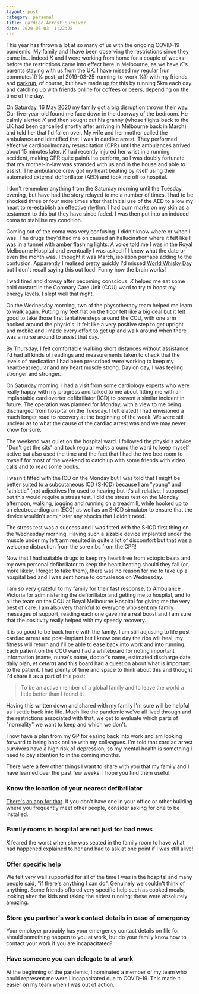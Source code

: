 ```yaml
---
layout: post
category: personal
title: Cardiac Arrest Survivor
date: 2020-06-03  1:22:28
---
```


This year has thrown a lot at so many of us with the ongoing COVID-19 pandemic.
My family and I have been observing the restrictions since they came in...
indeed _K_ and I were working from home for a couple of weeks before the
restrictions came into effect here in Melbourne, as we have _K_'s parents
staying with us from the UK. I have missed my regular [run commutes]({% post_url
2019-03-25-running-to-work %}) with my friends and
[parkrun](https://blog.parkrun.com/au/tag/covid-19/), of course, but have made
up for this by running 5km each day and catching up with friends online for
coffees or beers, depending on the time of the day.

On Saturday, 16 May 2020 my family got a big disruption thrown their way. Our
five-year-old found me face down in the doorway of the bedroom. He calmly
alerted _K_ and then sought out his granny (whose flights back to the UK had
been cancelled shortly after arriving in Melbourne back in March) and told her
that I'd fallen over. My wife and her mother called the ambulance and identified
that I was in cardiac arrest. They performed effective cardiopulmonary
resuscitation (CPR) until the ambulances arrived about 15 minutes later. _K_ had
recently injured her wrist in a running accident, making CPR quite painful to
perform, so I was doubly fortunate that my mother-in-law was stranded with us
and in the house and able to assist. The ambulance crew got my heart beating by
itself using their automated external defibrillator (AED) and took me off to
hospital.

I don't remember anything from the Saturday morning until the Tuesday evening,
but have had the story relayed to me a number of times. I had to be shocked
three or four more times after that initial use of the AED to allow my heart to
re-establish an effective rhythm. I had burn marks on my skin as a testament to
this but they have since faded. I was then put into an induced coma to stabilise
my condition.

Coming out of the coma was very confusing. I didn't know where or when I was.
The drugs they'd had me on caused an hallucination where it felt like I was in a
tunnel with amber flashing lights. A voice told me I was in the Royal Melbourne
Hospital and eventually I was asked if I knew what the date or even the month
was. I thought it was March, isolation perhaps adding to the confusion.
Apparently I realised pretty quickly I'd missed [World Whisky
Day](https://www.worldwhiskyday.com/) but I don't recall saying this out loud.
Funny how the brain works!

I wad tired and drowsy after becoming conscious. _K_ helped me eat some cold
custard in the Coronary Care Unit (CCU) ward to try to boost my energy levels. I
slept well that night.

On the Wednesday morning, two of the physotherapy team helped me learn to walk
again. Putting my feet flat on the floor felt like a big deal but it felt good
to take those first tentative steps around the CCU, with one arm hooked around
the physio's. It felt like a very positive step to get upright and mobile and I
made every effort to get up and walk around when there was a nurse around to
assist that day.

By Thursday, I felt comfortable walking short distances without assistance. I'd
had all kinds of readings and measurements taken to check that the levels of
medication I had been prescribed were working to keep my heartbeat regular and
my heart muscle strong. Day on day, I was feeling stronger and stronger.

On Saturday morning, I had a visit from some cardiology experts who were really
happy with my progress and talked to me about fitting me with an implantable
cardioverter defibrillator (ICD) to prevent a similar incident in future. The
operation was planned for Monday, with a view to me being discharged from
hospital on the Tuesday. I felt elated! I had envisioned a much longer road to
recovery at the beginning of the week. We were still unclear as to what the
cause of the cardiac arrest was and we may never know for sure.

The weekend was quiet on the hospital ward. I followed the physio's advice
"Don't get the sits" and took regular walks around the ward to keep myself
active but also used the time and the fact that I had the two bed room to myself
for most of the weekend to catch up with some friends with video calls and to
read some books.

I wasn't fitted with the ICD on the Monday but I was told that I might be better
suited to a subcutaneous ICD (S-ICD) because I am "young" and "athletic" (not
adjectives I'm used to hearing but it's all relative, I suppose) but this would
require a stress test. I did the stress test on the Monday afternoon, walking,
jogging and running on a treadmill, while hooked up to an electrocardiogram
(ECG) as well as an S-ICD simulator to ensure that the device wouldn't
administer any shocks that I didn't need.

The stress test was a success and I was fitted with the S-ICD first thing on the
Wednesday morning. Having such a sizable device implanted under the muscle under
my left arm resulted in quite a lot of discomfort but that was a welcome
distraction from the sore ribs from the CPR!

Now that I had suitable drugs to keep my heart free from ectopic beats and my
own personal defibrillator to keep the heart beating should they fail (or, more
likely, I forget to take them), there was no reason for me to take up a hospital
bed and I was sent home to convalesce on Wednesday.

I am so very grateful to my family for their fast response, to Ambulance
Victoria for administering the defibrillator and getting me to hospital, and to
all the team on the CCU at Royal Melbourne Hospital for giving me the very best
of care. I am also very thankful to everyone who sent my family messages of
support, reading each one gave me a real boost and I am sure that the positivity
really helped with my speedy recovery.

It is so good to be back home with the family. I am still adjusting to life
post-cardiac arrest and post-implant but I know one day the ribs will heal, my
fitness will return and I'll be able to ease back into work and into running.
Each patient on the CCU ward had a whiteboard for noting important information
(name, nurse's name, doctor's name, estimated discharge date, daily plan, _et
cetera_) and this board had a question about what is important to the patient. I
had plenty of time and space to think about this and thought I'd share it as a
part of this post:

> To be an active member of a global family and to leave the world a little
> better than I found it.

Having this written down and shared with my family I'm sure will be helpful as I
settle back into life. Much like the pandemic we've all lived through and the
restrictions associated with that, we get to evaluate which parts of "normality"
we want to keep and which we don't.

I now have a plan from my GP for easing back into work and am looking forward to
being back online with my colleagues. I'm told that cardiac arrest survivors
have a high risk of depression, so my mental health is something I need to pay
attention to in the coming months.

There were a few other things I want to share with you that my family and I have
learned over the past few weeks. I hope you find them useful.

### Know the location of your nearest defibrillator

[There's an app for that](https://aedlocator.com.au/). If you don't have one in
your office or other building where you frequently meet other people, consider
asking for one to be installed.

### Family rooms in hospital are not just for bad news

_K_ feared the worst when she was seated in the family room to have what had
happened explained to her and had to ask at one point if I was still alive!

### Offer specific help

We felt very well supported for all of the time I was in
the hospital and many people said, "if there's anything I can do". Genuinely we
couldn't think of anything. Some friends offered very specific help such as
cooked meals, looking after the kids and taking the eldest running: these were
absolutely amazing.

### Store you partner's work contact details in case of emergency

Your employer probably has your emergency contact details on file for should
something happen to you at work, but do your family know how to contact your
work if you are incapacitated?

### Have someone you can delegate to at work

At the beginning of the pandemic, I nominated a member of my team who could
represent me were I incapacitated due to COVID-19. This made it easier on my
team when I was out of action.
